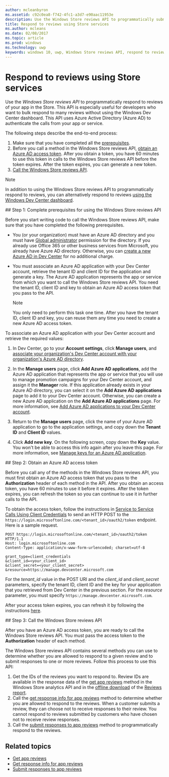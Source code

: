 ```yaml
---
author: mcleanbyron
ms.assetid: c92c0ea8-f742-4fc1-a3d7-e90aac11953e
description: Use the Windows Store reviews API to programmatically submit responses to reviews of your app in the Store.
title: Respond to reviews using Store services
ms.author: mcleans
ms.date: 02/08/2017
ms.topic: article
ms.prod: windows
ms.technology: uwp
keywords: windows 10, uwp, Windows Store reviews API, respond to reviews
---
```


# Respond to reviews using Store services

Use the *Windows Store reviews API* to programmatically respond to reviews of your app in the Store. This API is especially useful for developers who want to bulk respond to many reviews without using the Windows Dev Center dashboard. This API uses Azure Active Directory (Azure AD) to authenticate the calls from your app or service.

The following steps describe the end-to-end process:

1.  Make sure that you have completed all the [prerequisites](#prerequisites).
2.  Before you call a method in the Windows Store reviews API, [obtain an Azure AD access token](#obtain-an-azure-ad-access-token). After you obtain a token, you have 60 minutes to use this token in calls to the Windows Store reviews API before the token expires. After the token expires, you can generate a new token.
3.  [Call the Windows Store reviews API](#call-the-windows-store-reviews-api).

> [!NOTE]
> In addition to using the Windows Store reviews API to programmatically respond to reviews, you can alternatively respond to reviews [using the Windows Dev Center dashboard](../publish/respond-to-customer-reviews.md).

<span id="prerequisites" />
## Step 1: Complete prerequisites for using the Windows Store reviews API

Before you start writing code to call the Windows Store reviews API, make sure that you have completed the following prerequisites.

* You (or your organization) must have an Azure AD directory and you must have [Global administrator](http://go.microsoft.com/fwlink/?LinkId=746654) permission for the directory. If you already use Office 365 or other business services from Microsoft, you already have Azure AD directory. Otherwise, you can [create a new Azure AD in Dev Center](../publish/associate-azure-ad-with-dev-center.md#create-a-brand-new-azure-ad-to-associate-with-your-dev-center-account) for no additional charge.

* You must associate an Azure AD application with your Dev Center account, retrieve the tenant ID and client ID for the application and generate a key. The Azure AD application represents the app or service from which you want to call the Windows Store reviews API. You need the tenant ID, client ID and key to obtain an Azure AD access token that you pass to the API.
    > [!NOTE]
    > You only need to perform this task one time. After you have the tenant ID, client ID and key, you can reuse them any time you need to create a new Azure AD access token.

To associate an Azure AD application with your Dev Center account and retrieve the required values:

1.  In Dev Center, go to your **Account settings**, click **Manage users**, and [associate your organization's Dev Center account with your organization's Azure AD directory](../publish/associate-azure-ad-with-dev-center.md).

2.  In the **Manage users** page, click **Add Azure AD applications**, add the Azure AD application that represents the app or service that you will use to manage promotion campaigns for your Dev Center account, and assign it the **Manager** role. If this application already exists in your Azure AD directory, you can select it on the **Add Azure AD applications** page to add it to your Dev Center account. Otherwise, you can create a new Azure AD application on the **Add Azure AD applications** page. For more information, see [Add Azure AD applications to your Dev Center account](../publish/add-users-groups-and-azure-ad-applications.md#azure-ad-applications).

3.  Return to the **Manage users** page, click the name of your Azure AD application to go to the application settings, and copy down the **Tenant ID** and **Client ID** values.

4. Click **Add new key**. On the following screen, copy down the **Key** value. You won't be able to access this info again after you leave this page. For more information, see [Manage keys for an Azure AD application](../publish/add-users-groups-and-azure-ad-applications.md#manage-keys).

<span id="obtain-an-azure-ad-access-token" />
## Step 2: Obtain an Azure AD access token

Before you call any of the methods in the Windows Store reviews API, you must first obtain an Azure AD access token that you pass to the **Authorization** header of each method in the API. After you obtain an access token, you have 60 minutes to use it before it expires. After the token expires, you can refresh the token so you can continue to use it in further calls to the API.

To obtain the access token, follow the instructions in [Service to Service Calls Using Client Credentials](https://azure.microsoft.com/documentation/articles/active-directory-protocols-oauth-service-to-service/) to send an HTTP POST to the ```https://login.microsoftonline.com/<tenant_id>/oauth2/token``` endpoint. Here is a sample request.

```syntax
POST https://login.microsoftonline.com/<tenant_id>/oauth2/token HTTP/1.1
Host: login.microsoftonline.com
Content-Type: application/x-www-form-urlencoded; charset=utf-8

grant_type=client_credentials
&client_id=<your_client_id>
&client_secret=<your_client_secret>
&resource=https://manage.devcenter.microsoft.com
```

For the *tenant\_id* value in the POST URI and the *client\_id* and *client\_secret* parameters, specify the tenant ID, client ID and the key for your application that you retrieved from Dev Center in the previous section. For the *resource* parameter, you must specify ```https://manage.devcenter.microsoft.com```.

After your access token expires, you can refresh it by following the instructions [here](https://azure.microsoft.com/documentation/articles/active-directory-protocols-oauth-code/#refreshing-the-access-tokens).

<span id="call-the-windows-store-reviews-api" />
## Step 3: Call the Windows Store reviews API

After you have an Azure AD access token, you are ready to call the Windows Store reviews API. You must pass the access token to the **Authorization** header of each method.

The Windows Store reviews API contains several methods you can use to determine whether you are allowed to respond to a given review and to submit responses to one or more reviews. Follow this process to use this API:

1. Get the IDs of the reviews you want to respond to. Review IDs are available in the response data of the [get app reviews](get-app-reviews.md) method in the Windows Store analytics API and in the [offline download](../publish/download-analytic-reports.md) of the [Reviews report](../publish/reviews-report.md).
2. Call the [get response info for app reviews](get-response-info-for-app-reviews.md) method to determine whether you are allowed to respond to the reviews. When a customer submits a review, they can choose not to receive responses to their review. You cannot respond to reviews submitted by customers who have chosen not to receive review responses.
3. Call the [submit responses to app reviews](submit-responses-to-app-reviews.md) method to programmatically respond to the reviews.


## Related topics

* [Get app reviews](get-app-reviews.md)
* [Get response info for app reviews](get-response-info-for-app-reviews.md)
* [Submit responses to app reviews](submit-responses-to-app-reviews.md)

 
